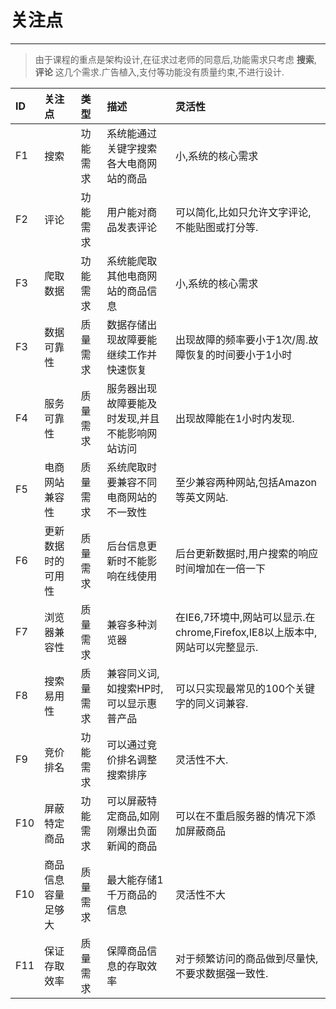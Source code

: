 # 关注点

---

> 由于课程的重点是架构设计,在征求过老师的同意后,功能需求只考虑 **搜索**, **评论** 这几个需求.广告植入,支付等功能没有质量约束,不进行设计.

| ID | 关注点 | 类型 | 描述 | 灵活性 |
| :--- | :--- | :--- | :--- | :--- |
| F1 | 搜索 | 功能需求 | 系统能通过关键字搜索各大电商网站的商品 | 小,系统的核心需求 |
| F2 | 评论 | 功能需求 | 用户能对商品发表评论 | 可以简化,比如只允许文字评论,不能贴图或打分等. |
| F3 | 爬取数据 | 功能需求 | 系统能爬取其他电商网站的商品信息 | 小,系统的核心需求 |
| F3 | 数据可靠性 | 质量需求 | 数据存储出现故障要能继续工作并快速恢复 | 出现故障的频率要小于1次/周.故障恢复的时间要小于1小时 |
| F4 | 服务可靠性 | 质量需求 | 服务器出现故障要能及时发现,并且不能影响网站访问 | 出现故障能在1小时内发现. |
| F5 | 电商网站兼容性 | 质量需求 | 系统爬取时要兼容不同电商网站的不一致性 | 至少兼容两种网站,包括Amazon等英文网站. |
| F6 | 更新数据时的可用性 | 质量需求 | 后台信息更新时不能影响在线使用 | 后台更新数据时,用户搜索的响应时间增加在一倍一下 |
| F7 | 浏览器兼容性 | 质量需求 | 兼容多种浏览器 | 在IE6,7环境中,网站可以显示.在chrome,Firefox,IE8以上版本中,网站可以完整显示. |
| F8 | 搜索易用性 | 质量需求 | 兼容同义词,如搜索HP时,可以显示惠普产品 | 可以只实现最常见的100个关键字的同义词兼容. |
| F9 | 竞价排名 | 功能需求 | 可以通过竞价排名调整搜索排序 | 灵活性不大. |
| F10 | 屏蔽特定商品 | 功能需求 | 可以屏蔽特定商品,如刚刚爆出负面新闻的商品 | 可以在不重启服务器的情况下添加屏蔽商品 |
| F10 | 商品信息容量足够大 | 质量需求 | 最大能存储1千万商品的信息 | 灵活性不大 |
| F11 | 保证存取效率 | 质量需求 | 保障商品信息的存取效率 | 对于频繁访问的商品做到尽量快,不要求数据强一致性. |



